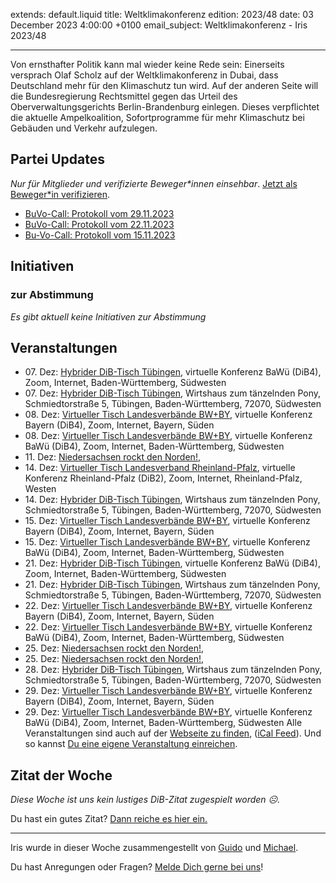 
extends: default.liquid
title: Weltklimakonferenz
edition: 2023/48
date: 03 December 2023 4:00:00 +0100
email_subject: Weltklimakonferenz - Iris 2023/48

---
Von ernsthafter Politik kann mal wieder keine Rede sein: Einerseits versprach Olaf Scholz auf der Weltklimakonferenz in Dubai, dass Deutschland mehr für den Klimaschutz tun wird. Auf der anderen Seite will die Bundesregierung Rechtsmittel gegen das Urteil des Oberverwaltungsgerichts Berlin-Brandenburg einlegen. Dieses verpflichtet die aktuelle Ampelkoalition, Sofortprogramme für mehr Klimaschutz bei Gebäuden und Verkehr aufzulegen.


## Partei Updates

_Nur für Mitglieder und verifizierte Beweger\*innen einsehbar_. [Jetzt als Beweger\*in verifizieren](https://dib.de/bewegerin-werden/).

 - [BuVo-Call: Protokoll vom 29.11.2023](https://marktplatz.dib.de/t/buvo-call-protokoll-vom-29-11-2023/40157)
 - [BuVo-Call: Protokoll vom 22.11.2023](https://marktplatz.dib.de/t/buvo-call-protokoll-vom-22-11-2023/40151)
 - [Bu-Vo-Call: Protokoll vom 15.11.2023](https://marktplatz.dib.de/t/bu-vo-call-protokoll-vom-15-11-2023/40150)

## Initiativen

### zur Abstimmung
_Es gibt aktuell keine Initiativen zur Abstimmung_

## Veranstaltungen

 - 07.&nbsp;Dez: [Hybrider DiB-Tisch Tübingen](https://dib.de/events/virtueller-tisch-tuebingen-2023-12-07/), virtuelle Konferenz BaWü (DiB4), Zoom, Internet, Baden-Württemberg, Südwesten
 - 07.&nbsp;Dez: [Hybrider DiB-Tisch Tübingen](https://dib.de/events/hybrider-dib-tisch-tuebingen-2023-12-07/), Wirtshaus zum tänzelnden Pony, Schmiedtorstraße 5, Tübingen, Baden-Württemberg, 72070, Südwesten
 - 08.&nbsp;Dez: [Virtueller Tisch Landesverbände BW+BY](https://dib.de/events/virtueller-tisch-landesverbaende-bwby-2-2023-12-08/), virtuelle Konferenz Bayern (DiB4), Zoom, Internet, Bayern, Süden
 - 08.&nbsp;Dez: [Virtueller Tisch Landesverbände BW+BY](https://dib.de/events/virtueller-tisch-landesverbaende-bwby-3-2023-12-08/), virtuelle Konferenz BaWü (DiB4), Zoom, Internet, Baden-Württemberg, Südwesten
 - 11.&nbsp;Dez: [Niedersachsen rockt den Norden!](https://dib.de/events/niedersachsen-call-2023-12-11/), 
 - 14.&nbsp;Dez: [Virtueller Tisch Landesverband Rheinland-Pfalz](https://dib.de/events/virtueller-tisch-landesverband-rheinland-pfalz-2023-12-14/), virtuelle Konferenz Rheinland-Pfalz (DiB2), Zoom, Internet, Rheinland-Pfalz, Westen
 - 14.&nbsp;Dez: [Hybrider DiB-Tisch Tübingen](https://dib.de/events/hybrider-dib-tisch-tuebingen-2023-12-14/), Wirtshaus zum tänzelnden Pony, Schmiedtorstraße 5, Tübingen, Baden-Württemberg, 72070, Südwesten
 - 15.&nbsp;Dez: [Virtueller Tisch Landesverbände BW+BY](https://dib.de/events/virtueller-tisch-landesverbaende-bwby-2-2023-12-15/), virtuelle Konferenz Bayern (DiB4), Zoom, Internet, Bayern, Süden
 - 15.&nbsp;Dez: [Virtueller Tisch Landesverbände BW+BY](https://dib.de/events/virtueller-tisch-landesverbaende-bwby-3-2023-12-15/), virtuelle Konferenz BaWü (DiB4), Zoom, Internet, Baden-Württemberg, Südwesten
 - 21.&nbsp;Dez: [Hybrider DiB-Tisch Tübingen](https://dib.de/events/virtueller-tisch-tuebingen-2023-12-21/), virtuelle Konferenz BaWü (DiB4), Zoom, Internet, Baden-Württemberg, Südwesten
 - 21.&nbsp;Dez: [Hybrider DiB-Tisch Tübingen](https://dib.de/events/hybrider-dib-tisch-tuebingen-2023-12-21/), Wirtshaus zum tänzelnden Pony, Schmiedtorstraße 5, Tübingen, Baden-Württemberg, 72070, Südwesten
 - 22.&nbsp;Dez: [Virtueller Tisch Landesverbände BW+BY](https://dib.de/events/virtueller-tisch-landesverbaende-bwby-2-2023-12-22/), virtuelle Konferenz Bayern (DiB4), Zoom, Internet, Bayern, Süden
 - 22.&nbsp;Dez: [Virtueller Tisch Landesverbände BW+BY](https://dib.de/events/virtueller-tisch-landesverbaende-bwby-3-2023-12-22/), virtuelle Konferenz BaWü (DiB4), Zoom, Internet, Baden-Württemberg, Südwesten
 - 25.&nbsp;Dez: [Niedersachsen rockt den Norden!](https://dib.de/events/niedersachsen-call-2023-12-25/), 
 - 25.&nbsp;Dez: [Niedersachsen rockt den Norden!](https://dib.de/events/niedersachsen-call-2023-12-25/), 
 - 28.&nbsp;Dez: [Hybrider DiB-Tisch Tübingen](https://dib.de/events/hybrider-dib-tisch-tuebingen-2023-12-28/), Wirtshaus zum tänzelnden Pony, Schmiedtorstraße 5, Tübingen, Baden-Württemberg, 72070, Südwesten
 - 29.&nbsp;Dez: [Virtueller Tisch Landesverbände BW+BY](https://dib.de/events/virtueller-tisch-landesverbaende-bwby-2-2023-12-29/), virtuelle Konferenz Bayern (DiB4), Zoom, Internet, Bayern, Süden
 - 29.&nbsp;Dez: [Virtueller Tisch Landesverbände BW+BY](https://dib.de/events/virtueller-tisch-landesverbaende-bwby-3-2023-12-29/), virtuelle Konferenz BaWü (DiB4), Zoom, Internet, Baden-Württemberg, Südwesten
Alle Veranstaltungen sind auch auf der [Webseite zu finden](https://dib.de/veranstaltungen/), ([iCal Feed](https://dib.de/?ical=1)). Und so kannst [Du eine eigene Veranstaltung einreichen](https://marktplatz.dib.de/t/eine-veranstaltung-auf-der-webseite-einreichen/21379).


## Zitat der Woche
_Diese Woche ist uns kein lustiges DiB-Zitat zugespielt worden ☹._

Du hast ein gutes Zitat? [Dann reiche es hier ein.](https://marktplatz.dib.de/t/fortsetzung-lustige-dib-zitate/24431)


---

Iris wurde in dieser Woche zusammengestellt von [Guido](https://marktplatz.dib.de/u/Guido/) und [Michael](https://marktplatz.dib.de/u/MichaelVoss/).

Du hast Anregungen oder Fragen? [Melde Dich gerne bei uns](https://marktplatz.dib.de/t/neu-iris-die-woechtliche-zusammenfasssung-zum-sonntagsbrunch/10990)!

